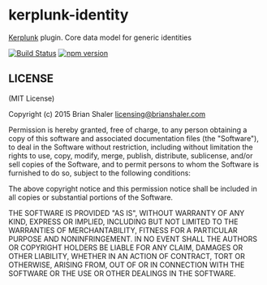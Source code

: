 # kerplunk-identity

[Kerplunk](https://github.com/brianshaler/kerplunk) plugin. Core data model for generic identities

[![Build Status](https://travis-ci.org/brianshaler/kerplunk-identity.svg)](https://travis-ci.org/brianshaler/kerplunk-identity)
[![npm version](https://img.shields.io/npm/v/kerplunk-identity.svg)](https://www.npmjs.com/package/kerplunk-identity)

## LICENSE

(MIT License)

Copyright (c) 2015 Brian Shaler <licensing@brianshaler.com>

Permission is hereby granted, free of charge, to any person obtaining
a copy of this software and associated documentation files (the
"Software"), to deal in the Software without restriction, including
without limitation the rights to use, copy, modify, merge, publish,
distribute, sublicense, and/or sell copies of the Software, and to
permit persons to whom the Software is furnished to do so, subject to
the following conditions:

The above copyright notice and this permission notice shall be
included in all copies or substantial portions of the Software.

THE SOFTWARE IS PROVIDED "AS IS", WITHOUT WARRANTY OF ANY KIND,
EXPRESS OR IMPLIED, INCLUDING BUT NOT LIMITED TO THE WARRANTIES OF
MERCHANTABILITY, FITNESS FOR A PARTICULAR PURPOSE AND
NONINFRINGEMENT. IN NO EVENT SHALL THE AUTHORS OR COPYRIGHT HOLDERS BE
LIABLE FOR ANY CLAIM, DAMAGES OR OTHER LIABILITY, WHETHER IN AN ACTION
OF CONTRACT, TORT OR OTHERWISE, ARISING FROM, OUT OF OR IN CONNECTION
WITH THE SOFTWARE OR THE USE OR OTHER DEALINGS IN THE SOFTWARE.